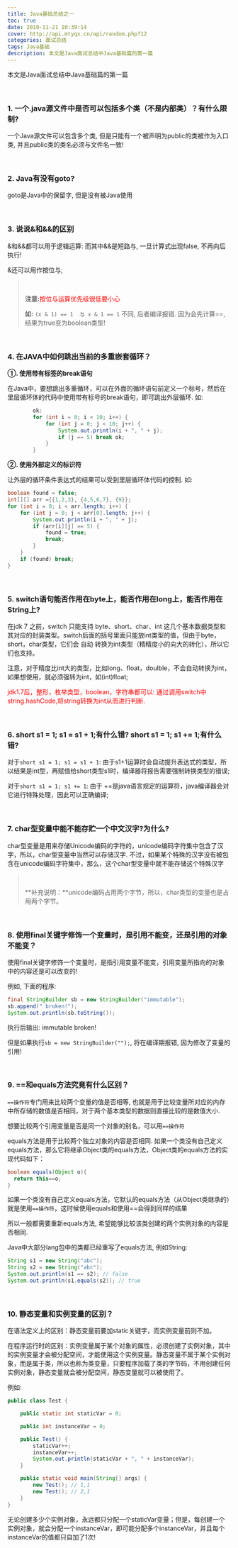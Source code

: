 ```yaml
---
title: Java基础总结之一
toc: true
date: 2019-11-21 10:39:14
cover: http://api.mtyqx.cn/api/random.php?12
categories: 面试总结
tags: Java基础
description: 本文是Java面试总结中Java基础篇的第一篇
---
```


本文是Java面试总结中Java基础篇的第一篇

<br/>

<!--more-->

### 1. 一个.java源文件中是否可以包括多个类（不是内部类）？有什么限制?

一个Java源文件可以包含多个类, 但是只能有一个被声明为public的类被作为入口类, 并且public类的类名必须与文件名一致!

<br/>

### 2. Java有没有goto?

goto是Java中的保留字, 但是没有被Java使用

<br/>

### 3. 说说&和&&的区别

&和&&都可以用于逻辑运算: 而其中&&是短路与, 一旦计算式出现false, 不再向后执行!

&还可以用作按位与;

>   <br/>
>
>   **注意:**<font color="#ff0000">按位与运算优先级很低要小心</font>
>
>   **如:** `(x & 1) == 1  与 x & 1 == 1` 不同, 后者编译报错. 因为会先计算==, 结果为true变为boolean类型!

<br/>

### 4. 在JAVA中如何跳出当前的多重嵌套循环？

**①. 使用带有标签的break语句**

在Java中，要想跳出多重循环，可以在外面的循环语句前定义一个标号，然后在里层循环体的代码中使用带有标号的break语句，即可跳出外层循环. 如:

```java
        ok:
        for (int i = 0; i < 10; i++) {
            for (int j = 0; j < 10; j++) {
                System.out.println(i + ", " + j);
                if (j == 5) break ok;
            }
        }
```

**②. 使用外部定义的标识符**

让外层的循环条件表达式的结果可以受到里层循环体代码的控制. 如:

```java
boolean found = false;
int[][] arr ={{1,2,3}, {4,5,6,7}, {9}};
for (int i = 0; i < arr.length; i++) {
    for (int j = 0; j < arr[0].length; j++) {
        System.out.println(i + ", " + j);
        if (arr[i][j] == 5) {
            found = true;
            break;
        }
    }
    if (found) break;
}
```

<br/>

### 5. switch语句能否作用在byte上，能否作用在long上，能否作用在String上?

在jdk 7 之前，switch 只能支持 byte、short、char、int  这几个基本数据类型和其对应的封装类型。switch后面的括号里面只能放int类型的值，但由于byte，short，char类型，它们会 自动 转换为int类型（精精度小的向大的转化），所以它们也支持。

注意，对于精度比int大的类型，比如long、float，doulble，不会自动转换为int，如果想使用，就必须强转为int，如(int)float;

<font color="#f00">jdk1.7后，整形，枚举类型，boolean，字符串都可以: 通过调用switch中string.hashCode,将string转换为int从而进行判断.</font>

<br/>

### 6. short s1 = 1; s1 = s1 + 1;有什么错? short s1 = 1; s1 += 1;有什么错?

对于`short s1 = 1; s1 = s1 + 1`: 由于s1+1运算时会自动提升表达式的类型，所以结果是int型，再赋值给short类型s1时，编译器将报告需要强制转换类型的错误;

对于`short s1 = 1; s1 += 1`: 由于 +=是java语言规定的运算符，java编译器会对它进行特殊处理，因此可以正确编译;

<br/>

### 7. char型变量中能不能存贮一个中文汉字?为什么?

char型变量是用来存储Unicode编码的字符的，unicode编码字符集中包含了汉字，所以，char型变量中当然可以存储汉字. 不过，如果某个特殊的汉字没有被包含在unicode编码字符集中，那么，这个char型变量中就不能存储这个特殊汉字

>   <br/>
>
>   **补充说明：**unicode编码占用两个字节，所以，char类型的变量也是占用两个字节。

<br/>

### 8. 使用final关键字修饰一个变量时，是引用不能变，还是引用的对象不能变？

使用final关键字修饰一个变量时，是指引用变量不能变，引用变量所指向的对象中的内容还是可以改变的!

例如, 下面的程序: 

```java
final StringBuilder sb = new StringBuilder("immutable");
sb.append(" broken!");
System.out.println(sb.toString());
```

执行后输出: immutable broken!

但是如果执行`sb = new StringBuilder("");`, 将在编译期报错, 因为修改了变量的引用!

<br/>

### 9. ==和equals方法究竟有什么区别？

`==操作符`专门用来比较两个变量的值是否相等, 也就是用于比较变量所对应的内存中所存储的数值是否相同，对于两个基本类型的数据则直接比较的是数值大小. 

想要比较两个引用变量是否是同一个对象的别名，可以用`==操作符`

equals方法是用于比较两个独立对象的内容是否相同. 如果一个类没有自己定义equals方法，那么它将继承Object类的equals方法，Object类的equals方法的实现代码如下：

```java
boolean equals(Object o){
  return this==o;
}
```

如果一个类没有自己定义equals方法，它默认的equals方法（从Object类继承的）就是使用`==操作符`，这时候使用equals和使用==会得到同样的结果

所以一般都需要重新equals方法, 希望能够比较该类创建的两个实例对象的内容是否相同.

Java中大部分lang包中的类都已经重写了equals方法, 例如String:

```java
String s1 = new String("abc");
String s2 = new String("abc");
System.out.println(s1 == s2); // false
System.out.println(s1.equals(s2)); // true
```

<br/>

### 10. 静态变量和实例变量的区别？

在语法定义上的区别：静态变量前要加static关键字，而实例变量前则不加。

在程序运行时的区别：实例变量属于某个对象的属性，必须创建了实例对象，其中的实例变量才会被分配空间，才能使用这个实例变量。静态变量不属于某个实例对象，而是属于类，所以也称为类变量，只要程序加载了类的字节码，不用创建任何实例对象，静态变量就会被分配空间，静态变量就可以被使用了。

例如:

```java
public class Test {

    public static int staticVar = 0;

    public int instanceVar = 0;

    public Test() {
        staticVar++;
        instanceVar++;
        System.out.println(staticVar + ", " + instanceVar);
    }

    public static void main(String[] args) {
        new Test(); // 1,1
        new Test(); // 2,1
    }
}

```

无论创建多少个实例对象，永远都只分配一个staticVar变量；但是，每创建一个实例对象，就会分配一个instanceVar，即可能分配多个instanceVar，并且每个instanceVar的值都只自加了1次!



<br/>